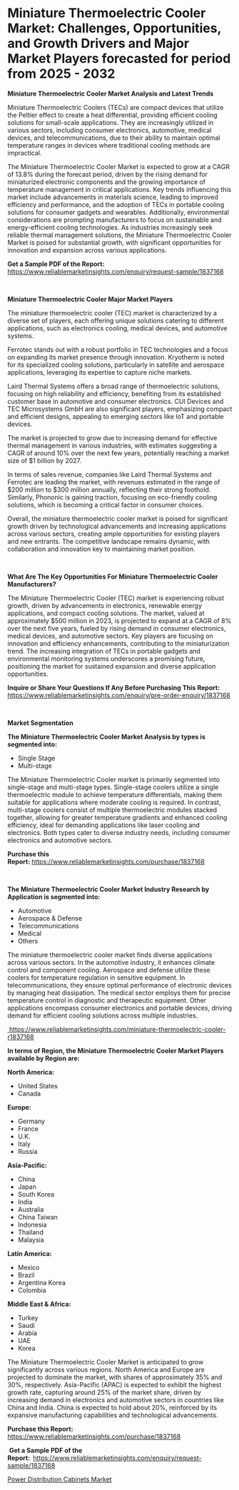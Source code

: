 <p><h1>Miniature Thermoelectric Cooler Market: Challenges, Opportunities, and Growth Drivers and Major Market Players forecasted for period from 2025 - 2032</h1></p><p><strong>Miniature Thermoelectric Cooler Market Analysis and Latest Trends</strong></p>
<p><p>Miniature Thermoelectric Coolers (TECs) are compact devices that utilize the Peltier effect to create a heat differential, providing efficient cooling solutions for small-scale applications. They are increasingly utilized in various sectors, including consumer electronics, automotive, medical devices, and telecommunications, due to their ability to maintain optimal temperature ranges in devices where traditional cooling methods are impractical.</p><p>The Miniature Thermoelectric Cooler Market is expected to grow at a CAGR of 13.8% during the forecast period, driven by the rising demand for miniaturized electronic components and the growing importance of temperature management in critical applications. Key trends influencing this market include advancements in materials science, leading to improved efficiency and performance, and the adoption of TECs in portable cooling solutions for consumer gadgets and wearables. Additionally, environmental considerations are prompting manufacturers to focus on sustainable and energy-efficient cooling technologies. As industries increasingly seek reliable thermal management solutions, the Miniature Thermoelectric Cooler Market is poised for substantial growth, with significant opportunities for innovation and expansion across various applications.</p></p>
<p><strong>Get a Sample PDF of the Report:&nbsp;</strong> <a href="https://www.reliablemarketinsights.com/enquiry/request-sample/1837168?utm_campaign=2244&utm_medium=2&utm_source=Github&utm_content=ia&utm_term=06042025&utm_id=miniature-thermoelectric-cooler">https://www.reliablemarketinsights.com/enquiry/request-sample/1837168</a></p>
<p>&nbsp;</p>
<p><strong>Miniature Thermoelectric Cooler Major Market Players</strong></p>
<p><p>The miniature thermoelectric cooler (TEC) market is characterized by a diverse set of players, each offering unique solutions catering to different applications, such as electronics cooling, medical devices, and automotive systems. </p><p>Ferrotec stands out with a robust portfolio in TEC technologies and a focus on expanding its market presence through innovation. Kryotherm is noted for its specialized cooling solutions, particularly in satellite and aerospace applications, leveraging its expertise to capture niche markets. </p><p>Laird Thermal Systems offers a broad range of thermoelectric solutions, focusing on high reliability and efficiency, benefiting from its established customer base in automotive and consumer electronics. CUI Devices and TEC Microsystems GmbH are also significant players, emphasizing compact and efficient designs, appealing to emerging sectors like IoT and portable devices.</p><p>The market is projected to grow due to increasing demand for effective thermal management in various industries, with estimates suggesting a CAGR of around 10% over the next few years, potentially reaching a market size of $1 billion by 2027.</p><p>In terms of sales revenue, companies like Laird Thermal Systems and Ferrotec are leading the market, with revenues estimated in the range of $200 million to $300 million annually, reflecting their strong foothold. Similarly, Phononic is gaining traction, focusing on eco-friendly cooling solutions, which is becoming a critical factor in consumer choices.</p><p>Overall, the miniature thermoelectric cooler market is poised for significant growth driven by technological advancements and increasing applications across various sectors, creating ample opportunities for existing players and new entrants. The competitive landscape remains dynamic, with collaboration and innovation key to maintaining market position.</p></p>
<p>&nbsp;</p>
<p><strong>What Are The Key Opportunities For Miniature Thermoelectric Cooler Manufacturers?</strong></p>
<p><p>The Miniature Thermoelectric Cooler (TEC) market is experiencing robust growth, driven by advancements in electronics, renewable energy applications, and compact cooling solutions. The market, valued at approximately $500 million in 2023, is projected to expand at a CAGR of 8% over the next five years, fueled by rising demand in consumer electronics, medical devices, and automotive sectors. Key players are focusing on innovation and efficiency enhancements, contributing to the miniaturization trend. The increasing integration of TECs in portable gadgets and environmental monitoring systems underscores a promising future, positioning the market for sustained expansion and diverse application opportunities.</p></p>
<p><strong>Inquire or Share Your Questions If Any Before Purchasing This Report:</strong> <a href="https://www.reliablemarketinsights.com/enquiry/pre-order-enquiry/1837168?utm_campaign=2244&utm_medium=2&utm_source=Github&utm_content=ia&utm_term=06042025&utm_id=miniature-thermoelectric-cooler">https://www.reliablemarketinsights.com/enquiry/pre-order-enquiry/1837168</a></p>
<p>&nbsp;</p>
<p><strong>Market Segmentation</strong></p>
<p><strong>The Miniature Thermoelectric Cooler Market Analysis by types is segmented into:</strong></p>
<p><ul><li>Single Stage</li><li>Multi-stage</li></ul></p>
<p><p>The Miniature Thermoelectric Cooler market is primarily segmented into single-stage and multi-stage types. Single-stage coolers utilize a single thermoelectric module to achieve temperature differentials, making them suitable for applications where moderate cooling is required. In contrast, multi-stage coolers consist of multiple thermoelectric modules stacked together, allowing for greater temperature gradients and enhanced cooling efficiency, ideal for demanding applications like laser cooling and electronics. Both types cater to diverse industry needs, including consumer electronics and automotive sectors.</p></p>
<p><strong>Purchase this Report:&nbsp;</strong><a href="https://www.reliablemarketinsights.com/purchase/1837168?utm_campaign=2244&utm_medium=2&utm_source=Github&utm_content=ia&utm_term=06042025&utm_id=miniature-thermoelectric-cooler">https://www.reliablemarketinsights.com/purchase/1837168</a></p>
<p>&nbsp;</p>
<p><strong>The Miniature Thermoelectric Cooler Market Industry Research by Application is segmented into:</strong></p>
<p><ul><li>Automotive</li><li>Aerospace & Defense</li><li>Telecommunications</li><li>Medical</li><li>Others</li></ul></p>
<p><p>The miniature thermoelectric cooler market finds diverse applications across various sectors. In the automotive industry, it enhances climate control and component cooling. Aerospace and defense utilize these coolers for temperature regulation in sensitive equipment. In telecommunications, they ensure optimal performance of electronic devices by managing heat dissipation. The medical sector employs them for precise temperature control in diagnostic and therapeutic equipment. Other applications encompass consumer electronics and portable devices, driving demand for efficient cooling solutions across multiple industries.</p></p>
<p><a href="https://www.reliablemarketinsights.com/miniature-thermoelectric-cooler-r1837168?utm_campaign=2244&utm_medium=2&utm_source=Github&utm_content=ia&utm_term=06042025&utm_id=miniature-thermoelectric-cooler">&nbsp;https://www.reliablemarketinsights.com/miniature-thermoelectric-cooler-r1837168</a></p>
<p><strong>In terms of Region, the Miniature Thermoelectric Cooler Market Players available by Region are:</strong></p>
<p>
    <p> <strong> North America: </strong>
        <ul>
            <li>United States</li>
            <li>Canada</li>
        </ul>
        </p> 
    <p> <strong> Europe: </strong>
        <ul>
            <li>Germany</li>
            <li>France</li>
            <li>U.K.</li>
            <li>Italy</li>
            <li>Russia</li>
        </ul>
        </p> 
    <p> <strong> Asia-Pacific: </strong>
        <ul>
            <li>China</li>
            <li>Japan</li>
            <li>South Korea</li>
            <li>India</li>
            <li>Australia</li>
            <li>China Taiwan</li>
            <li>Indonesia</li>
            <li>Thailand</li>
            <li>Malaysia</li>
        </ul>
        </p> 
    <p> <strong> Latin America: </strong>
        <ul>
            <li>Mexico</li>
            <li>Brazil</li>
            <li>Argentina Korea</li>
            <li>Colombia</li>
        </ul>
        </p> 
    <p> <strong> Middle East & Africa: </strong>
        <ul>
            <li>Turkey</li>
            <li>Saudi</li>
            <li>Arabia</li>
            <li>UAE</li>
            <li>Korea</li>
        </ul>
    </p>
    </p>
<p><p>The Miniature Thermoelectric Cooler Market is anticipated to grow significantly across various regions. North America and Europe are projected to dominate the market, with shares of approximately 35% and 30%, respectively. Asia-Pacific (APAC) is expected to exhibit the highest growth rate, capturing around 25% of the market share, driven by increasing demand in electronics and automotive sectors in countries like China and India. China is expected to hold about 20%, reinforced by its expansive manufacturing capabilities and technological advancements.</p></p>
<p><strong>Purchase this Report: </strong><a href="https://www.reliablemarketinsights.com/purchase/1837168?utm_campaign=2244&utm_medium=2&utm_source=Github&utm_content=ia&utm_term=06042025&utm_id=miniature-thermoelectric-cooler">https://www.reliablemarketinsights.com/purchase/1837168</a></p>
<p>&nbsp;<strong>Get a Sample PDF of the Report:&nbsp;&nbsp;</strong><a href="https://www.reliablemarketinsights.com/enquiry/request-sample/1837168?utm_campaign=2244&utm_medium=2&utm_source=Github&utm_content=ia&utm_term=06042025&utm_id=miniature-thermoelectric-cooler">https://www.reliablemarketinsights.com/enquiry/request-sample/1837168</a></p>
<p><strong></strong></p>
<p><p><a href="https://github.com/delindacallegari68/Market-Research-Report-List-1/blob/main/power-distribution-cabinets-market.md?utm_campaign=2244&utm_medium=2&utm_source=Github&utm_content=ia&utm_term=06042025&utm_id=miniature-thermoelectric-cooler">Power Distribution Cabinets Market</a></p></p>